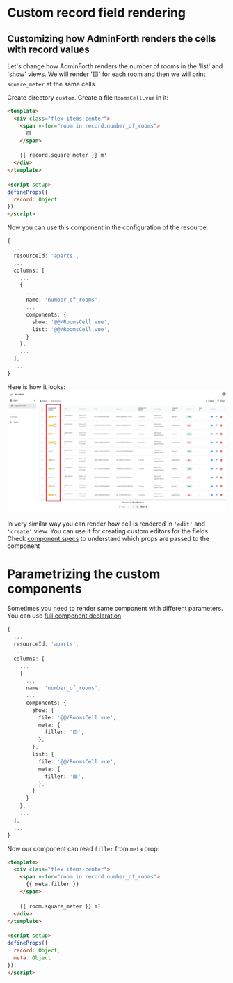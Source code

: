 # Custom record field rendering

## Customizing how AdminForth renders the cells with record values

Let's change how AdminForth renders the number of rooms in the 'list' and 'show' views.
We will render '🟨' for each room and then we will print `square_meter` at the same cells.

Create directory `custom`. Create a file `RoomsCell.vue` in it:

```html
<template>
  <div class="flex items-center">
    <span v-for="room in record.number_of_rooms">
      🟨
    </span>
      
    {{ record.square_meter }} m²
  </div>
</template>

<script setup>
defineProps({
  record: Object
});
</script>
```

Now you can use this component in the configuration of the resource:

```ts
{
  ...
  resourceId: 'aparts',
  ...
  columns: [
    ...
    {
      ...
      name: 'number_of_rooms',
      ...
      components: {
        show: '@@/RoomsCell.vue',
        list: '@@/RoomsCell.vue',
      }
    },
    ...
  ],
  ...
}
```
Here is how it looks:
![alt text](image.png)

In very similar way you can render how cell is rendered in `'edit'` and `'create'` view. 
You can use it for creating custom editors for the fields. Check [component specs](/docs/api/types/AdminForthConfig/type-aliases/AdminForthFieldComponents#create) to understand which props are passed to the component

# Parametrizing the custom components

Sometimes you need to render same component with different parameters.
You can use [full component declaration](/docs/api/types/AdminForthConfig/type-aliases/AdminForthComponentDeclarationFull.md)


```ts
{
  ...
  resourceId: 'aparts',
  ...
  columns: [
    ...
    {
      ...
      name: 'number_of_rooms',
      ...
      components: {
        show: {
          file: '@@/RoomsCell.vue',
          meta: {
            filler: '🟨',
          },
        },
        list: {
          file: '@@/RoomsCell.vue',
          meta: {
            filler: '🟦',
          },
        }
      }
    },
    ...
  ],
  ...
}
```

Now our component can read `filler` from `meta` prop:

```html
<template>
  <div class="flex items-center">
    <span v-for="room in record.number_of_rooms">
      {{ meta.filler }}
    </span>
      
    {{ room.square_meter }} m²
  </div>
</template>

<script setup>
defineProps({
  record: Object,
  meta: Object
});
</script>
```

